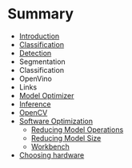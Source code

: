 # Summary

* [Introduction](README.md)
* [Classification](chapter1.md)
* [Detection](detection.md)
* Segmentation
* Classification
* OpenVino
* Links
* [Model Optimizer](model-optimizer.md)
* [Inference](inference.md)
* [OpenCV](opencv.md)
* [Software Optimization](software-optimization.md)
  * [Reducing Model Operations](software-optimization/reducing-model-operations.md)
  * [Reducing Model Size](software-optimization/reducing-model-size.md)
  * [Workbench](software-optimization/workbench.md)
* [Choosing hardware](choosing-hardware.md)

